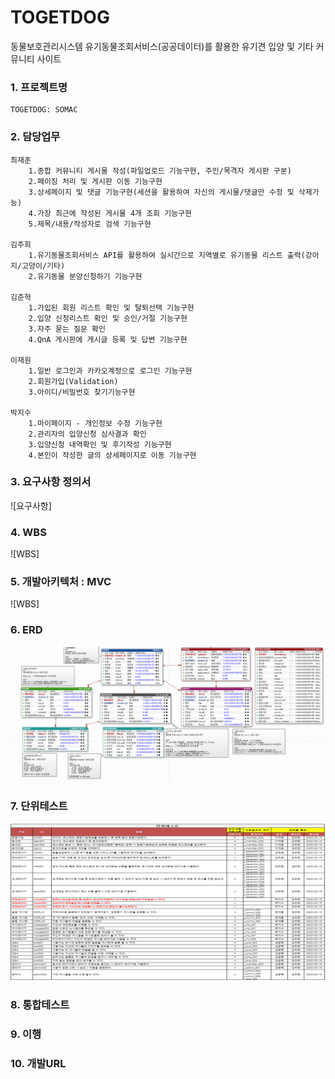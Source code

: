 # TOGETDOG
동물보호관리시스템 유기동물조회서비스(공공데이터)를 활용한 유기견 입양 및 기타 커뮤니티 사이트

### 1. 프로젝트명
```
TOGETDOG: SOMAC
```
### 2. 담당업무
```
최재훈  
    1.종합 커뮤니티 게시물 작성(파일업로드 기능구현, 주인/목격자 게시판 구분)  
    2.페이징 처리 및 게시판 이동 기능구현  
    3.상세페이지 및 댓글 기능구현(세션을 활용하여 자신의 게시물/댓글만 수정 및 삭제가능)  
    4.가장 최근에 작성된 게시물 4개 조회 기능구현  
    5.제목/내용/작성자로 검색 기능구현  
  
김주희  
    1.유기동물조회서비스 API를 활용하여 실시간으로 지역별로 유기동물 리스트 출력(강아지/고양이/기타)  
    2.유기동물 분양신청하기 기능구현  

김준혁  
    1.가입된 회원 리스트 확인 및 탈퇴선택 기능구현  
    2.입양 신청리스트 확인 및 승인/거절 기능구현
    3.자주 묻는 질문 확인  
    4.QnA 게시판에 게시글 등록 및 답변 기능구현  
    
이재원
    1.일반 로그인과 카카오계정으로 로그인 기능구현  
    2.회원가입(Validation)  
    3.아이디/비밀번호 찾기기능구현  

박지수  
    1.마이페이지 - 개인정보 수정 기능구현  
    2.관리자의 입양신청 심사결과 확인  
    3.입양신청 내역확인 및 후기작성 기능구현  
    4.본인이 작성한 글의 상세페이지로 이동 기능구현   

```
### 3. 요구사항 정의서
![요구사항]
### 4. WBS
![WBS]
### 5. 개발아키텍처 : MVC
![WBS]
### 6. ERD
![ERD](https://github.com/choijaehoon1/TOGETDOG/blob/master/SOMAC/src/ERD.png "이미지설명") 

### 7. 단위테스트
![ERD](https://github.com/choijaehoon1/TOGETDOG/blob/master/SOMAC/src/%EB%8B%A8%EC%9C%84%ED%85%8C%EC%8A%A4%ED%8A%B8.png "이미지설명") 
### 8. 통합테스트

### 9. 이행

### 10. 개발URL

